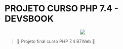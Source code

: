 # PROJETO CURSO PHP 7.4 - DEVSBOOK

<p align="center">
    <img src="https://img.shields.io/badge/php-%207.4.29-brightgreen"/>
</p>

> :construction: Projeto final curso PHP 7.4 B7Web :construction:
    